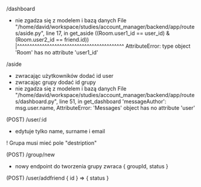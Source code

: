 /dashboard
- nie zgadza się z modelem i bazą danych
    File "/home/david/workspace/studies/account_manager/backend/app/routes/aside.py", line 17, in get_aside
        ((Room.user1_id == user_id) & (Room.user2_id == friend.id)) |^^^^^^^^^^^^^^^^^^^^^^^^^^^^^^^^^^^^^^^^^^^
    AttributeError: type object 'Room' has no attribute 'user1_id'

/aside
- zwracając użytkowników dodać id user
- zwracając grupy dodać id grupy
- nie zgadza się z modelem i bazą danych
    File "/home/david/workspace/studies/account_manager/backend/app/routes/dashboard.py", line 51, in get_dashboard
    'messageAuthor': msg.user.name,
    AttributeError: 'Messages' object has no attribute 'user'

(POST) /user/:id
- edytuje tylko name, surname i email

! Grupa musi mieć pole "destription"

(POST) /group/new
- nowy endpoint do tworzenia grupy
zwraca
{ groupId, status }


(POST) /user/addfriend
{ id } => { status }